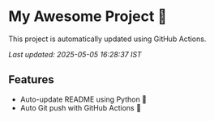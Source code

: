 # My Awesome Project 🚀

This project is automatically updated using GitHub Actions.

_Last updated: 2025-05-05 16:28:37 IST_

## Features
- Auto-update README using Python 🐍
- Auto Git push with GitHub Actions 🤖
